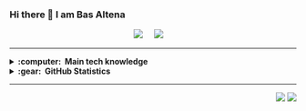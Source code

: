 ### Hi there 👋 I am Bas Altena



<p align="center">
  <a href="mailto:bas@space-accountants.eu?subject=GITHUB:Hey%20Bas%20Altena"><img src="https://img.shields.io/badge/mail-%23D14836.svg?&style=for-the-badge&logo=gmail&logoColor=white" /></a>&nbsp;&nbsp;&nbsp;&nbsp;
  <a href="https://www.linkedin.com/in/baasaltena/"><img src="https://img.shields.io/badge/linkedin-%230077B5.svg?&style=for-the-badge&logo=linkedin&logoColor=white" /></a>&nbsp;&nbsp;&nbsp;&nbsp;
</p>

<hr/>

<details>
  <summary><b>:computer: &nbsp;Main tech knowledge</b></summary>
  <br/>

![Python](https://img.shields.io/badge/PYTHON-3776AB.svg?&style=flat&logo=python&logoColor=white)&nbsp;\
![Git](https://img.shields.io/badge/GIT-%23F05033.svg?&style=flat&logo=git&logoColor=white)&nbsp;
![GitHub](https://img.shields.io/badge/GITHUB-%23121011.svg?&style=flat&logo=github&logoColor=white)&nbsp;
![LINUX](https://img.shields.io/badge/LINUX-FCC624?style=flat-square&logo=linux&logoColor=black)
![Matlab](https://img.shields.io/badge/MATLAB-skyblue?style=flat&logo=MATLAB&logoColor=394049)
![AutoHotKey](https://img.shields.io/badge/AUTOHOTKEY-%23007ACC.svg?&style=flat&logo=autohotkey&logoColor=white)&nbsp;\

</details>

<details>
  <summary><b>:gear: &nbsp;GitHub Statistics</b></summary>
  <br/>
    <p align="center">
        <img height="137px" src="https://github-readme-streak-stats.herokuapp.com/?user=dicaearchus&hide_border=true&theme=vue" />
    </p>
    <p align="center">
        <img height="137px" src="https://github-readme-stats.vercel.app/api?username=dicaearchus&hide_title=true&hide_border=true&show_icons=true&include_all_commits=true&count_private=true&line_height=21" /> <img height="137px" src="https://github-readme-stats.vercel.app/api/top-langs/?username=dicaearchus&hide=html&hide_title=true&hide_border=true&layout=compact&langs_count=8&theme=nightowl" />
    </p>
</details>

<hr/>


<p align="right">
<img src="https://komarev.com/ghpvc/?username=dicaearchus&style=plastic&label=Views"><img>
<img src="https://badges.pufler.dev/visits/dicaearchus/dicaearchus?color=black&logo=github" />
</p>

